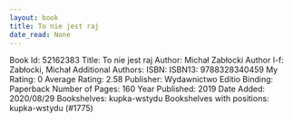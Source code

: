 ```yaml
---
layout: book
title: To nie jest raj
date_read: None
---
```


Book Id: 52162383
Title: To nie jest raj
Author: Michał Zabłocki
Author l-f: Zabłocki, Michał
Additional Authors: 
ISBN: 
ISBN13: 9788328340459
My Rating: 0
Average Rating: 2.58
Publisher: Wydawnictwo Editio
Binding: Paperback
Number of Pages: 160
Year Published: 2019
Date Added: 2020/08/29
Bookshelves: kupka-wstydu
Bookshelves with positions: kupka-wstydu (#1775)

